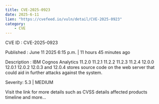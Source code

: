 ```yaml
---
title: CVE-2025-0923
date: 2025-6-11
lien: "https://cvefeed.io/vuln/detail/CVE-2025-0923"
category:
    - CVE
---
```


CVE ID : CVE-2025-0923

Published :  June 11
2025
6:15 p.m. | 11 hours
45 minutes ago

Description : IBM Cognos Analytics 11.2.0
11.2.1
11.2.2
11.2.3
11.2.4
12.0.0
12.0.1
12.0.2
12.0.3
and 12.0.4 stores source code on the web server that could aid in further attacks against the system.

Severity: 5.3 | MEDIUM

Visit the link for more details
such as CVSS details
affected products
timeline
and more...
